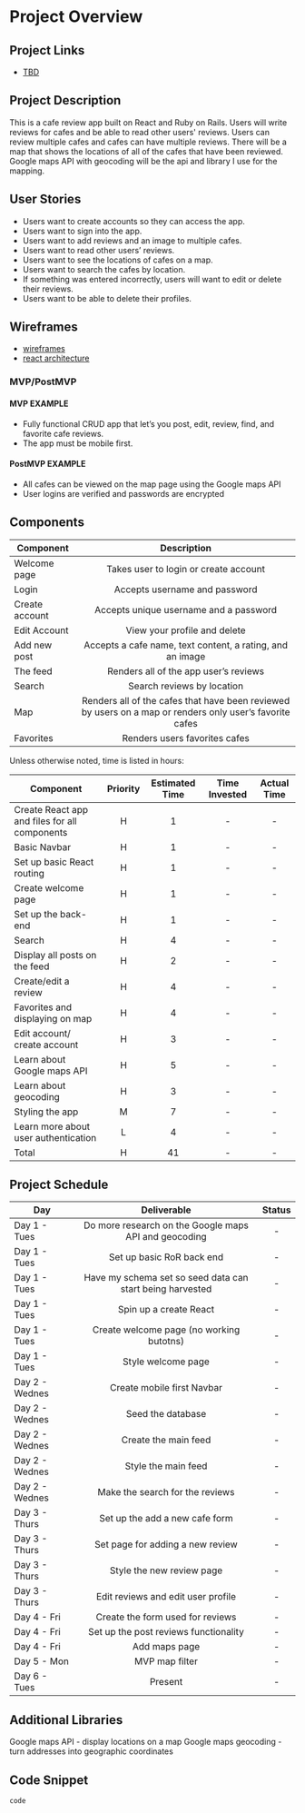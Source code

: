 # Project Overview

## Project Links

- [TBD](https://answer10.web.app/)

## Project Description

This is a cafe review app built on React and Ruby on Rails. Users will write reviews for cafes and be able to read other users' reviews. Users can review multiple cafes and cafes can have multiple reviews. There will be a map that shows the locations of all of the cafes that have been reviewed. Google maps API with geocoding will be the api and library I use for the mapping. 

## User Stories
- Users want to create accounts so they can access the app.
- Users want to sign into the app.
- Users want to add reviews and an image to multiple cafes.
- Users want to read other users’ reviews.
- Users want to see the locations of cafes on a map.
- Users want to search the cafes by location.
- If something was entered incorrectly, users will want to edit or delete their reviews.
- Users want to be able to delete their profiles.


## Wireframes

- [wireframes](https://i.imgur.com/pw2rGer.png)
- [react architecture](https://i.imgur.com/SWHzVxL.png)


### MVP/PostMVP 

#### MVP EXAMPLE
- Fully functional CRUD app that let’s you post, edit, review, find, and favorite cafe reviews.
- The app must be mobile first.

#### PostMVP EXAMPLE

- All cafes can be viewed on the map page using the Google maps API
- User logins are verified and passwords are encrypted

## Components

| Component | Description | 
| --- | :---: |  
| Welcome page | Takes user to login or create account | 
| Login | Accepts username and password | 
| Create account | Accepts unique username and a password |
| Edit Account | View your profile and delete |
| Add new post | Accepts a cafe name, text content, a rating, and an image |
| The feed | Renders all of the app user’s reviews |
| Search | Search reviews by location |
| Map | Renders all of the cafes that have been reviewed by users on a map or renders only user’s favorite cafes|
| Favorites | Renders users favorites cafes |


Unless otherwise noted, time is listed in hours:

| Component | Priority | Estimated Time | Time Invested | Actual Time |
| --- | :---: |  :---: | :---: | :---: |
| Create React app and files for all components | H | 1 |  - | - |
| Basic Navbar  | H | 1 | - | - |
| Set up basic React routing | H | 1 | - | - |
| Create welcome page | H | 1 | - | - |
| Set up the back-end | H | 1 |- | - |
| Search | H | 4 | - | - |
| Display all posts on the feed | H | 2 | - | - |
| Create/edit a review | H | 4 | - | - |
| Favorites and displaying on map | H | 4 | - | - |
| Edit account/ create account | H | 3 | - | - |
| Learn about Google maps API | H | 5 | - | - |
| Learn about geocoding | H | 3 | - | - |
| Styling the app | M | 7 | - | - |
| Learn more about user authentication | L | 4 | - | - |
| Total | H | 41 | - | - |

## Project Schedule
| Day | Deliverable | Status | 
| --- | :---: |  :---: |
| Day 1 -  Tues | Do more research on the Google maps API and geocoding | - |
| Day 1 -  Tues | Set up basic RoR back end | - | 
| Day 1 -  Tues | Have my schema set so seed data can start being harvested | - |
| Day 1 -  Tues | Spin up a create React | - |
| Day 1 -  Tues | Create welcome page (no working butotns) | - |
| Day 1 -  Tues | Style welcome page | - |
| Day 2 -  Wednes | Create mobile first Navbar | - |
| Day 2 -  Wednes | Seed the database | - |
| Day 2 -  Wednes | Create the main feed | - |
| Day 2 -  Wednes | Style the main feed | - |
| Day 2 -  Wednes | Make the search for the reviews | - |
| Day 3 -  Thurs | Set up the add a new cafe form | - |
| Day 3 -  Thurs | Set page for adding a new review | - |
| Day 3 -  Thurs | Style the new review page | - |
| Day 3 -  Thurs | Edit reviews and edit user profile | - |
| Day 4 -  Fri | Create the form used for reviews | - |
| Day 4 -  Fri | Set up the post reviews functionality | - |
| Day 4 -  Fri | Add maps page | - |
| Day 5 -  Mon | MVP map filter | - |
| Day 6 -  Tues | Present | - |




## Additional Libraries
Google maps API - display locations on a map
Google maps geocoding - turn addresses into geographic coordinates

## Code Snippet
```
code
```
